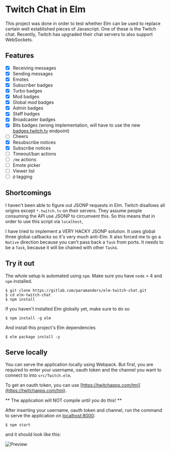 # Twitch Chat in Elm

This project was done in order to test whether Elm can be used to replace
certain well established pieces of Javascript. One of these is the Twitch
chat. Recently, Twitch has upgraded their chat servers to also support
WebSockets.


## Features

- [x] Receiving messages
- [x] Sending messages
- [x] Emotes
- [x] Subscriber badges
- [x] Turbo badges
- [x] Mod badges
- [x] Global mod badges
- [x] Admin badges
- [x] Staff badges
- [x] Broadcaster badges
- [x] Bits badges (wrong implementation, will have to use the new [badges.twitch.tv](https://badges.twitch.tv) endpoint)
- [ ] Cheers
- [x] Resubscribe notices
- [x] Subscribe notices
- [ ] Timeout/ban actions
- [ ] `/me` actions
- [ ] Emote picker
- [ ] Viewer list
- [ ] `@` tagging

## Shortcomings

I haven't been able to figure out JSONP requests in Elm. Twitch disallows all origins except `*.twitch.tv` on their servers.
They assume people consuming the API use JSONP to circumvent this. So this means that in order to use this script via `localhost`,

I have tried to implement a VERY HACKY JSONP solution. It uses global three global callbacks so it's very much anti-Elm. It also forced me to go a `Native` direction because you can't pass back a `Task` from ports. It needs to be a `Task`, because it will be chained with other `Task`s.

## Try it out

The whole setup is automated using `npm`. Make sure you have `node` > 4 and `npm` installed.

```
$ git clone https://gitlab.com/paramanders/elm-twitch-chat.git
$ cd elm-twitch-chat
$ npm install
```

If you haven't installed Elm globally yet, make sure to do so 

```
$ npm install -g elm
```

And install this project's Elm dependencies

```
$ elm package install -y
```


## Serve locally

You can serve the application locally using Webpack. But first, you are required
to enter your username, oauth token and the channel you want to connect to into
`src/Twitch.elm`.

To get an oauth token, you can use [https://twitchapps.com/tmi](https://twitchapps.com/tmi).

** The application will NOT compile until you do this! **

After inserting your username, oauth token and channel, run the command to serve
the application on [localhost:8000](http://localhost:8000):

```
$ npm start
```

and it should look like this:

![Preview](http://i.imgur.com/IOuizaV.gif)
